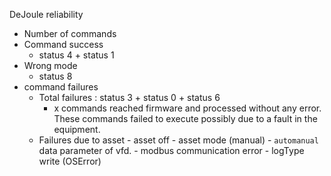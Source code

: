 
DeJoule reliability 
- Number of commands
- Command success 
	- status 4 + status 1
- Wrong mode
	- status 8
- command failures
	- Total failures : status 3 + status 0 + status 6 
		- x commands reached firmware and processed without any error. These commands failed to execute possibly due to a fault in the equipment. 
	- Failures due to asset
			- asset off
			- asset mode (manual)
				- `automanual` data parameter of vfd.
			- modbus communication error
				- logType write (OSError)
<!--stackedit_data:
eyJoaXN0b3J5IjpbNzgyNzMwMDgzLDk4Njk5NTMxOCwxMjk0OD
kwNjYwLC0xOTg2MDM2ODY3LC0yMDY4MTU3NTI3LDQ5NzgxODgx
MF19
-->